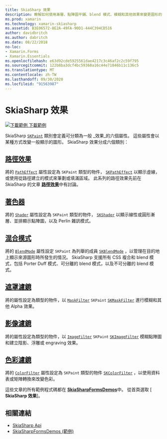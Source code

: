 ```yaml
---
title: SkiaSharp 效果
description: 瞭解如何使用漸層、點陣圖平鋪、blend 模式、模糊和其他效果來變更圖形的一般顯示。
ms.prod: xamarin
ms.technology: xamarin-skiasharp
ms.assetid: B3E06572-8E2A-49FA-90D1-444C394CD516
author: davidbritch
ms.author: dabritch
ms.date: 08/22/2018
no-loc:
- Xamarin.Forms
- Xamarin.Essentials
ms.openlocfilehash: e63d92cde5925561dae4217c3c46af2c2c59f795
ms.sourcegitcommit: 122b8ba3dcf4bc59368a16c44e71846b11c136c5
ms.translationtype: MT
ms.contentlocale: zh-TW
ms.lasthandoff: 09/30/2020
ms.locfileid: "91563987"
---
```

# <a name="skiasharp-effects"></a>SkiaSharp 效果

[![下載範例](~/media/shared/download.png) 下載範例](https://docs.microsoft.com/samples/xamarin/xamarin-forms-samples/skiasharpforms-demos)

SkiaSharp [`SKPaint`](xref:SkiaSharp.SKPaint) 類別會定義可分類為一般 _效果_的六個屬性。 這些屬性會以某種方式改變一般顯示的圖形。 SkiaSharp 效果分成六個類別：

## <a name="path-effects"></a>[路徑效果](../curves/effects.md)

將的 [`PathEffect`](xref:SkiaSharp.SKPaint.PathEffect) 屬性設定為 `SKPaint` 類型的物件， [`SKPathEffect`](xref:SkiaSharp.SKPathEffect) 以顯示虛線，或使用從路徑建立的模式來筆劃或填滿區域。 此系列的路徑效果先前在 SkiaSharp 的文章 [**路徑效果**](../curves/effects.md)中有討論。

## <a name="shaders"></a>[著色器](shaders/index.md)

將的 [`Shader`](xref:SkiaSharp.SKPaint.Shader) 屬性設定為 `SKPaint` 類型的物件， [`SKShader`](xref:SkiaSharp.SKShader) 以顯示線性或圓形漸層、並排顯示點陣圖，以及 Perlin 雜訊模式。

## <a name="blend-modes"></a>[混合模式](blend-modes/index.md)

將的 [`BlendMode`](xref:SkiaSharp.SKPaint.BlendMode) 屬性設定 `SKPaint` 為列舉的成員 [`SKBlendMode`](xref:SkiaSharp.SKBlendMode) ，以管理在目的地上顯示來源圖形時所發生的情況。 SkiaSharp 支援所有 CSS 複合和 blend 模式，包括 Porter Duff 模式、可分離的 blend 模式，以及不可分離的 blend 模式。

## <a name="mask-filters"></a>[遮罩濾鏡](mask-filters.md)

將的屬性設定為類型的物件，以 [`MaskFilter`](xref:SkiaSharp.SKPaint.MaskFilter) `SKPaint` [`SKMaskFilter`](xref:SkiaSharp.SKMaskFilter) 進行模糊和其他 Alpha 效果。

## <a name="image-filters"></a>[影像濾鏡](image-filters.md)

將的屬性設定為類型的物件，以 [`ImageFilter`](xref:SkiaSharp.SKPaint.ImageFilter) `SKPaint` [`SKImageFilter`](xref:SkiaSharp.SKImageFilter) 模糊點陣圖和建立陰影、浮雕或 engraving 效果。

## <a name="color-filters"></a>[色彩濾鏡](color-filters.md)

將的 [`ColorFilter`](xref:SkiaSharp.SKPaint.ColorFilter) 屬性設定為 `SKPaint` 類型的物件 [`SKColorFilter`](xref:SkiaSharp.SKColorFilter) ，以使用資料表或矩陣轉換來改變色彩。

這些文章的所有範例程式碼都在 [**SkiaSharpFormsDemos**](/samples/xamarin/xamarin-forms-samples/skiasharpforms-demos)中。 從首頁選取 [ **SkiaSharp 效果**]。

## <a name="related-links"></a>相關連結

- [SkiaSharp Api](/dotnet/api/skiasharp)
- [SkiaSharpFormsDemos (範例) ](/samples/xamarin/xamarin-forms-samples/skiasharpforms-demos)